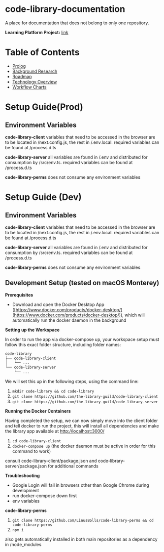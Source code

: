 # code-library-documentation
A place for documentation that does not belong to only one repository.

**Learning Platform Project:** [link](https://app.code.berlin/projects/ckysjm8f4145610wl8e2e34fef)

# Table of Contents

- [Prolog](README.md)
- [Background Research](Research.md)
- [Roadmap](Roadmap.md)
- [Technology Overview](TechnologyOverview.md)
- [Workflow Charts](Flowcharts.md)

# Setup Guide(Prod)
## **Environment Variables**

**code-library-client**
  variables that need to be accessed in the browser are to be located in /next.config.js, 
  the rest in /.env.local. 
  required variables can be found at /process.d.ts

**code-library-server**
  all variables are found in /.env and distributed for consumption by /src/env.ts.
  required variables can be found at /process.d.ts

**code-library-perms**
  does not consume any environment variables
  
# Setup Guide (Dev)
## **Environment Variables**

**code-library-client**
  variables that need to be accessed in the browser are to be located in /next.config.js, 
  the rest in /.env.local. 
  required variables can be found at /process.d.ts

**code-library-server**
  all variables are found in /.env and distributed for consumption by /src/env.ts.
  required variables can be found at /process.d.ts

**code-library-perms**
  does not consume any environment variables

## Development Setup (tested on macOS Monterey)

**Prerequisites**

- Download and open the Docker Desktop App ([https://www.docker.com/products/docker-desktop/](https://www.docker.com/products/docker-desktop/)), which will automatically run the docker daemon in the background

**Setting up the Workspace**

In order to run the app via docker-compose up, your workspace setup must follow this exact folder structure, including folder names:

```bash
code-library
├── code-library-client
│   └── ...
└── code-library-server
    └── ...
```

We will set this up in the following steps, using the command line:

1. `mkdir code-library && cd code-library`
2. `git clone https://github.com/the-library-guild/code-library-client`
3. `git clone https://github.com/the-library-guild/code-library-server`

**Running the Docker Containers**

Having completed the setup, we can now simply move into the client folder and tell docker to run the project, this will install all dependencies and make the library app available at [http://localhost:3000/](http://localhost:3000/)

1. `cd code-library-client`
2. `docker-compose up` (the docker daemon must be active in order for this command to work)

consult code-library-client/package.json and code-library-server/package.json for additional commands

**Troubleshooting**

- Google Login will fail in browsers other than Google Chrome during development
- run docker-compose down first
- env variables

**code-library-perms**

1. `git clone https://github.com/LinusBolls/code-library-perms && cd code-library-perms`
2. `npm i`

also gets automatically installed in both main repositories as a dependency in /node_modules
